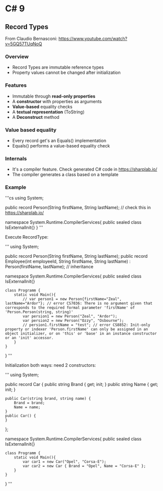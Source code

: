 # C# 9

## Record Types

From Claudio Bernasconi: https://www.youtube.com/watch?v=5GQ57TUqNoQ

### Overview

- Record Types are immutable reference types
- Property values cannot be changed after initialization

### Features

- Immutable through __read-only properties__
- A __constructor__ with properties as arguments
- __Value-based__ equality checks
- A __textual representation__ (ToString)
- A __Deconstruct__ method

### Value based equality

- Every record get's an Equals() implementation
- Equals() performs a value-based equality check

### Internals

- It's a compiler feature. Check generated C# code in https://sharplab.io/
- The compiler generates a class based on a template

### Example

'''cs
using System;

public record Person(String firstName, String lastName); // check this in https://sharplab.io/

namespace System.Runtime.CompilerServices{
    public sealed class IsExternalInit{}
}
'''

Execute RecordType:

'''
using System;

public record Person(String firstName, String lastName);
public record Employee(int employeeId, String firstName, String lastName) :  Person(firstName, lastName); // inheritance

namespace System.Runtime.CompilerServices{
    public sealed class IsExternalInit{}

    class Programm {
        static void Main(){
            // var person1 = new Person{firstName="Zeal", lastName="Ardor"}; // error CS7036: There is no argument given that corresponds to the required formal parameter 'firstName' of 'Person.Person(string, string)'
            var persion1 = new Person("Zeal", "Ardor");
            var persion2 = new Person("Ozzy", "Osbourne");
            // persion1.firstName = "test"; // error CS8852: Init-only property or indexer 'Person.firstName' can only be assigned in an object initializer, or on 'this' or 'base' in an instance constructor or an 'init' accessor.
        }
    }
}
'''

Initialization both ways: need 2 constructors:

'''
using System;

public record Car {
    public string Brand { get; init; }
    public string Name { get; init; }
    
    public Car(string brand, string name) {
        Brand = brand;
        Name = name;
    }
    public Car() {
    }
};

namespace System.Runtime.CompilerServices{
    public sealed class IsExternalInit{}

    class Programm {
        static void Main(){
            var car1 = new Car("Opel", "Corsa-E");
            var car2 = new Car { Brand = "Opel", Name = "Corsa-E" };
        }
    }
}
'''
